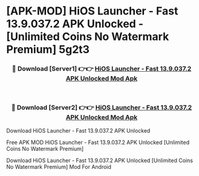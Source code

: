 # [APK-MOD] HiOS Launcher - Fast 13.9.037.2 APK Unlocked - [Unlimited Coins No Watermark Premium] 5g2t3



<div align="center">
<h3>🔴 Download [Server1] 👉👉 <a href="https://momento.my/?title=HiOS_Launcher_-_Fast_13.9.037.2_APK_Unlocked">HiOS Launcher - Fast 13.9.037.2 APK Unlocked Mod Apk</a></h3><br>

<h3>🔴 Download [Server2] 👉👉 <a href="https://momento.my/?title=HiOS_Launcher_-_Fast_13.9.037.2_APK_Unlocked">HiOS Launcher - Fast 13.9.037.2 APK Unlocked Mod Apk</a></h3>
</div>



Download HiOS Launcher - Fast 13.9.037.2 APK Unlocked 

Free APK MOD HiOS Launcher - Fast 13.9.037.2 APK Unlocked [Unlimited Coins No Watermark Premium]

Download HiOS Launcher - Fast 13.9.037.2 APK Unlocked [Unlimited Coins No Watermark Premium] Mod For Android
